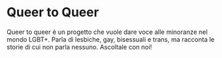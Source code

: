 # Queer to Queer
Queer to queer è un progetto che vuole dare voce alle minoranze nel mondo LGBT+. Parla di lesbiche, gay, bisessuali e trans, ma racconta le storie di cui non parla nessuno. Ascoltale con noi!
